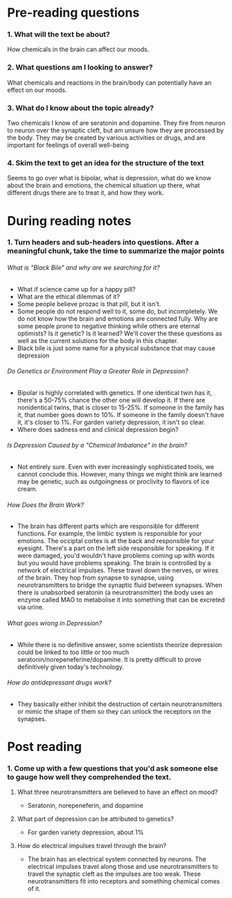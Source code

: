 # Pre-reading questions
### 1. What will the text be about?
How chemicals in the brain can affect our moods.
### 2. What questions am I looking to answer?
What chemicals and reactions in the brain/body can potentially have an effect on our moods.
### 3. What do I know about the topic already?
Two chemicals I know of are seratonin and dopamine. They fire from neuron to neuron over the synaptic cleft, but am unsure how they are processed by the body. They may be created by various activities or drugs, and are important for feelings of overall well-being
### 4. Skim the text to get an idea for the structure of the text
Seems to go over what is bipolar, what is depression, what do we know about the brain and emotions, the chemical situation up there, what different drugs there are to treat it, and how they work.

# During reading notes
### 1. Turn headers and sub-headers into questions. After a meaningful chunk, take the time to summarize the major points
###### What is "Black Bile" and why are we searching for it?
* What if science came up for a happy pill? 
* What are the ethical dilemmas of it? 
* Some people believe prozac is that pill, but it isn't. 
* Some people do not respond well to it, some do, but incompletely. We do not know how the brain and emotions are connected fully. Why are some people prone to negative thinking while others are eternal optimists? Is it genetic? Is it learned? We'll cover the these questions as well as the current solutions for the body in this chapter.
* Black bile is just some name for a physical substance that may cause depression

###### Do Genetics or Environment Play a Greater Role in Depression? 
* Bipolar is highly correlated with genetics. If one identical twin has it, there's a 50-75% chance the other one will develop it. If there are nonidentical twins, that is closer to 15-25%. If someone in the family has it, that number goes down to 10%. If someone in the family doesn't have it, it's closer to 1%. For garden variety depression, it isn't so clear. 
* Where does sadness end and clinical depression begin?

###### Is Depression Caused by a "Chemical Imbalance" in the brain?
* Not entirely sure. Even with ever increasingly sophisticated tools, we cannot conclude this. However, many things we might think are learned may be genetic, such as outgoingness or proclivity to flavors of ice cream.

###### How Does the Brain Work?
* The brain has different parts which are responsible for different functions. For example, the limbic system is responsible for your emotions. The occiptal cortex is at the back and responsible for your eyesight. There's a part on the left side responsible for speaking. If it were damaged, you'd wouldn't have problems coming up with words but you would have problems speaking. 
The brain is controlled by a network of electrical impulses. These travel down the nerves, or wires of the brain. They hop from synapse to synapse, using neurotransmitters to bridge the synaptic fluid between synapses. When there is unabsorbed seratonin (a neurotransmitter) the body uses an enzyme called MAO to metabolise it into something that can be excreted via urine.

###### What goes wrong in Depression?
* While there is no definitive answer, some scientists theorize depression could be linked to too little or too much seratonin/norepeneferine/dopamine. It is pretty difficult to prove definitively given today's technology. 

###### How do antidepressant drugs work?
* They basically either inhibit the destruction of certain neurotransmitters or mimic the shape of them so they can unlock the receptors on the synapses.

# Post reading
### 1. Come up with a few questions that you'd ask someone else to gauge how well they comprehended the text.
1. What three neurotransmitters are believed to have an effect on mood?
    * Seratonin, norepeneferin, and dopamine

2. What part of depression can be attributed to genetics?
    * For garden variety depression, about 1%

3. How do electrical impulses travel through the brain?
    * The brain has an electrical system connected by neurons. The electrical impulses travel along those and use neurotransmitters to travel the synaptic cleft as the impulses are too weak. These neurotransmitters fit into receptors and something chemical comes of it.